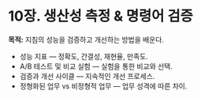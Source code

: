 # 10장. 생산성 측정 & 명령어 검증
**목적:** 지침의 성능을 검증하고 개선하는 방법을 배운다.

- 성능 지표 — 정확도, 간결성, 재현율, 만족도.
- A/B 테스트 및 비교 실험 — 실험을 통한 비교와 선택.
- 검증과 개선 사이클 — 지속적인 개선 프로세스.
- 정형화된 업무 vs 비정형적 업무 — 업무 성격에 따른 차이.
